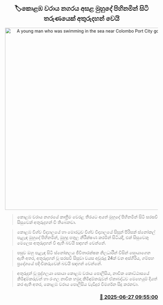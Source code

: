 <p align='center'><b><h2 align='center' title='A young man who was swimming in the sea near Colombo Port City goes missing'>🏷කොළඹ වරාය නගරය අසළ මුහුදේ පිහිනමින් සිටි තරුණයෙක් අතුරුදහන් වෙයි</h2></b></p>
<p align='center'><img src='https://helakuru.sgp1.cdn.digitaloceanspaces.com/esana/images/lib/sea-nn-archived.jpg' width='600' alt='A young man who was swimming in the sea near Colombo Port City goes missing'></p>

> කොළඹ වරාය නගරයේ කෘත්‍රීම වෙරළ තීරයට අයත් මුහුදේ පිහිනමින් සිටි සරසවි සිසුවෙක් අතුරුදහන් වී තිබෙනවා.

> කොළඹ විශ්ව විද්‍යාලයේ හා මොරටුව විශ්ව විද්‍යාලයේ සිසුන් පිරිසක් ස්නෝකල් පැළැඳ මුහුදේ පිහිනමින්, මුහුදු පතුල නීරීක්ෂණ කරමින් සිටියදී, එක් සිසුවෙකු මෙලෙස අතුරුදහන් වී ඇති බවයි සඳහන් වෙන්නේ.

> පසුව ඔහු පැළැඳ සිටි ස්නෝකලය ජීවිතාරක්ෂක නිලධාරීන් විසින් සොයාගෙන ඇති අතර, අතුරුදහන් වූ සරසවි සිසුවා වයස අවුරුදු 24ක් වන අස්ගිරිය, ගම්පහ ප්‍රදේශයේ පදිංචිකරුවෙක් බවයි සඳහන් වෙන්නේ.

> අතුරුදන් වූ පුද්ගලයා සොයා කොළඹ වරාය පොලීසිය, නාවික කොට්ඨාසයේ කිමිඳුම්කරුවන් හා රංගල නාවික හමුදා කිමිඳුම්කරුවන් ඒකාබද්ධව මෙහෙයුම් දියත් කර ඇති අතර, කොළඹ වරාය පොලීසිය වැඩිදුර විමර්ශන සිදු කරනවා.



<h3 align='right'><a href='https://www.helakuru.lk/esana/p/111393/'>📅 2025-06-27 09:55:00</a></h3>
